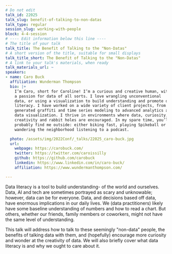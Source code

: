 ```yaml
---
# Do not edit
talk_id: 22025
talk_slug: benefit-of-talking-to-non-datas
talk_type: regular
session_slug: working-with-people
block: 4-4-session
# ---- Edit information below this line ----
# The title of your talk
talk_title: The Benefit of Talking to the "Non-Datas"
# A short version of the title, suitable for small displays
talk_title_short: The Benefit of Talking to the "Non-Datas"
# A link to your talk's materials, when ready
talk_materials_url: ~
speakers:
- name: Caro Buck
  affiliation: Wunderman Thompson
  bio: |+
    I’m Caro, short for Caroline! I’m a curious and creative human, with
    a passion for data of all sorts. I love wrangling unconventional
    data, or using a visualization to build understanding and promote data
    literacy. I have worked on a wide variety of client projects, from AI-
    generated graffiti and time series modeling to advanced analytics and
    data visualization. I thrive in environments where data, curiosity,
    creativity and rabbit holes are encouraged. In my spare time, you’ll
    probably find me outside: either biking fast, playing Spikeball or
    wandering the neighborhood listening to a podcast.

  photo: /assets/img/2022Conf/_talks/22025_caro-buck.jpg
  url:
    webpage: https://carobuck.com/
    twitter: https://twitter.com/caroissilly
    github: https://github.com/carobuck
    linkedin: https://www.linkedin.com/in/caro-buck/
    affiliation: https://www.wundermanthompson.com/

---
```


<!-- ABSTRACT ----
Please write abstract below. You may use simple markdown (links, code style, bold, italics)
-->

Data literacy is a tool to build understanding- of the world and ourselves.
Data, AI and tech are sometimes portrayed as scary and unknowable; however,
data can be for everyone. Data, and decisions based off data, have enormous
implications in our daily lives. We (data practitioners) likely have some
baseline understanding of numbers and how to read a chart. But others, whether
our friends, family members or coworkers, might not have the same level of
understanding.

This talk will address how to talk to these seemingly "non-data" people, the
benefits of talking data with them, and (hopefully) encourage more curiosity and
wonder at the creativity of data. We will also briefly cover what data literacy
is and why we ought to care about it.
